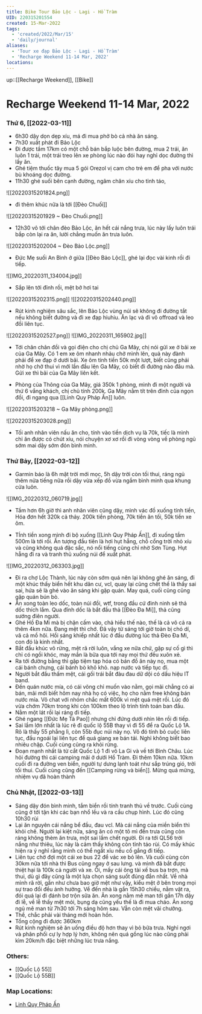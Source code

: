 ```yaml
---
title: Bike Tour Bảo Lộc - Lagi - Hồ Tràm
UID: 220315201554
created: 15-Mar-2022
tags:
  - 'created/2022/Mar/15'
  - 'daily/journal'
aliases:
  - 'Tour xe đạp Bảo Lộc - Lagi - Hồ Tràm'
  - 'Recharge Weekend 11-14 Mar, 2022'
locations: 
---
```

up::[[Recharge Weekend]], [[Bike]]

# Recharge Weekend 11-14 Mar, 2022

### Thứ 6, [[2022-03-11]]
- 6h30 dậy dọn dẹp xíu, má đi mua phở bò cả nhà ăn sáng.
- 7h30 xuất phát đi Bảo Lộc
- Đi được tầm 17km có một chỗ bán bắp luộc bên đường, mua 2 trái, ăn luôn 1 trái, một trái treo lên xe phòng lúc nào đói hay nghỉ dọc đường thì lấy ăn.
- Ghé tiệm thuốc tây mua 5 gói Orezol vị cam cho trẻ em để pha với nước bù khoáng dọc đường.
- 11h30 ghé suối bên cạnh đường, ngâm chân xíu cho tỉnh táo, 

![[20220315201824.png]]

- đi thêm khúc nữa là tới [[Đèo Chuối]]

![[20220315201929 ~ Đèo Chuối.png]]

- 12h30 vô tới chân đèo Bảo Lộc, ăn hết cái nắng trưa, lúc này lấy luôn trái bắp còn lại ra ăn, lười chẳng muốn ăn trưa luôn.

![[20220315202004 ~ Đèo Bảo Lộc.png]]

- Đức Mẹ suối An Bình ở giữa [[Đèo Bảo Lộc]], ghé lại đọc vài kinh rồi đi tiếp.

![[IMG_20220311_134004.jpg]]

- Sắp lên tới đỉnh rồi, mệt bở hơi tai

![[20220315202315.png]]
![[20220315202440.png]]

- Rút kinh nghiệm sâu sắc, lên Bảo Lộc vùng núi sẽ không đi đường tắt nếu không biết đường và đi xe đạp hiuhiu. Ăn lạc và đi vô offroad và leo đồi liên tục.

![[20220315202527.png]]
![[IMG_20220311_165902.jpg]]

- Tới chân chân đồi và gọi điện cho chị chủ Ga Mây,  chị nói gửi xe ở bãi xe của Ga Mây. Có 1 em xe ôm nhanh nhảu chở mình lên, quả này đành phải để xe đạp ở dưới bãi. Xe ôm tính tiền 50k một lượt, biết cũng phải nhờ họ chở thui vì mới lần đầu lên Ga Mây, có biết đi đường nào đâu mà. Gửi xe thì bãi của Ga Mây liên kết.

- Phòng của Thông của Ga Mây, giá 350k 1 phòng, mình đi một người và thứ 6 vắng khách, chị chủ tính 200k. Ga Mây nằm tít trên đỉnh của ngọn đồi, đi ngang qua [[Linh Quy Pháp Ấn]] luôn.

![[20220315203218 ~ Ga Mây phòng.png]]

![[20220315203028.png]]

- Tối anh nhân viên nấu ăn cho, tính vào tiền dịch vụ là 70k, tiếc là mình chỉ ăn được có chút xíu, nói chuyện xơ xơ rồi đi vòng vòng về phòng ngủ sớm mai dậy sớm đón bình minh.

### Thứ Bảy, [[2022-03-12]]
- Garmin báo là 6h mặt trời mới mọc, 5h dậy trời còn tối thui, ráng ngủ thêm nửa tiếng nữa rồi dậy vừa  xếp đồ vừa ngắm bình minh qua khung cửa luôn.

![[IMG_20220312_060719.jpg]]

- Tầm hơn 6h giờ thì anh nhân viên cũng dậy, mình vác đồ xuống tính tiền, Hóa đơn hết 320k cả thảy. 200k tiền phòng, 70k tiền ăn tối, 50k tiền xe ôm.

- TÍnh tiền xong mình đi bộ xuống [[Linh Quy Pháp Ấn]], đi xuống tầm 500m là tới rồi. Ấn tượng đầu tiên là hơi hụt hẫng, chỗ cổng trời nhỏ xíu và cũng không quá đặc sắc, nó nổi tiếng cũng chỉ nhờ Sơn Tùng. Hụt hẫng đi ra và tranh thủ xuống núi để xuất phát.

![[IMG_20220312_063303.jpg]]

- Đi ra chợ Lộc Thành, lúc này còn sớm quá nên lại không ghé ăn sáng, đi một khúc thấy biển hết khu dân cư, vcl, quay lại cũng chết thế là thấy sai sai, hứa sẽ là ghé vào ăn sáng khi gặp quán. May quá, cuối cũng cũng gặp quán bún bò.
- Ăn xong toàn leo dốc, toàn núi đồi, wtf, trong đầu cứ đinh ninh sẽ thả dốc thích lắm. Qua đỉnh dốc là bắt đầu thả [[Đèo Đa Mi]], thả cũng sướng điên người.
- Ghé Hồ Đa Mi mà bị chặn cấm vào, chả hiểu thế nào, thế là cả vô cả ra thêm 4km nữa. Đang mệt thì chớ. Đã vậy từ sáng tới giờ toàn bị chó dí, vã cả mồ hôi. Hồi sáng khiếp nhất lúc ở đầu đường lúc thả Đèo Đa Mi, con đó là kinh nhất.
- Bắt đầu khúc vô rừng, mệt rã rời luôn, vắng xe nữa chứ, gặp sự cố gì thì chỉ có ngồi khóc, may mắn là bữa qua tới nay mọi thứ đều xuôn xẻ.
- Ra tới đường bằng thì gặp tiệm tạp hóa có bán đồ ăn này nọ, mua một cái bánh chưng, cái bánh bò khô khỏ. nạp nước và tiếp tục đi.
- Người bắt đầu thấm mệt, cái gối trái bắt đàu đau dữ dội có dấu hiệu IT band.
- Đến quán nước mía, có cái võng chỉ muốn vào nằm, gọi mãi chẳng có ai bán, mãi mới biết hôm nay nhà họ có việc, họ cho nằm free không bán nước mía. Vô chat với nhóm chắc mất 600k vì mệt quá mệt rồi. Lúc đó vừa chớm 70km trong khi còn 100km theo lộ trình tính toán ban đầu.
- Nằm một lát rồi lại ráng đi tiếp.
- Ghé ngang [[Đức Mẹ Tà Pao]] nhưng chỉ đứng dưới nhìn lên rồi đi tiếp.
- Sai lầm lớn nhất là lúc rẽ đi quốc lộ 55B thay vì đi 55 để ra Quốc Lộ 1A. Rõ là thấy 55 phẳng lì, còn 55b đục núi này nọ. Vô đó tính bỏ cuộc liên tục, đầu ngoái lại liên tục để quá giang xe bán tải. Nghỉ không biết bao nhiêu chập. Cuối cùng cũng ra khỏi rừng.
- Đoạn mạnh nhất là từ cắt Quốc Lộ 1 đi vô La Gi và về tới Bình Châu. Lúc hỏi đường thì cái camping mãi ở dưới Hồ Tràm. Đi thêm 10km nữa. 10km cuối đi ra đường ven biển, người tự dưng lạnh toát như sắp trúng gió, trời tối thui. Cuối cùng cũng đến [[Camping rừng và biển]]. Mừng quá mừng, nhiệm vụ đã hoàn thành

### Chủ Nhật, [[2022-03-13]]
- Sáng dậy đón bình minh, tắm biển rồi tính tranh thủ về trước. Cuối cùng cũng ở tới tận khi các bạn nhổ lều và ra cầu chụp hình. Lúc đó cũng 10h30 rùi
- Lại ăn nguyên cái nắng bể đầu, đau vcl. Mà cái nắng của miền biển thì khỏi chê. Người lại kiệt nữa, sáng ăn có một tô mì đến trưa cũng còn ráng không thèm ăn trưa, một sai lầm chết người. Đi ra tới QL56 trời nắng như thiêu, lúc này là cảm thấy không còn tỉnh táo rùi. Có mấy khúc hiện ra ý nghĩ rằng mình có thể ngất xỉu nếu cố gắng đi tiếp.
- Liên tục chờ đợi một cái xe bus 22 để vác xe bỏ lên. Và cuối cùng còn 30km nữa tới nhà thì Bus cũng ngay ở sau lưng. và mình đã bắt được thiệt hại là 100k cả người và xe. Ôi, mấy cái ông tài xế bus ba trợn, mà thui, dù gì đây cũng là một lựa chọn sáng suốt đúng đắn nhất. Về nhà mình rã rời, gần như chưa bao giờ mệt như vậy, kiểu mệt ở bên trong mọi sự trao đổi đều ảnh hưởng. Về đến nhà là gần 15h30 chiều, nằm vật ra, đói quá lại đi đánh bơ trộn sữa ăn. Ăn xong nằm mê man tới gần 17h dậy đi lễ, về lễ thấy mệt mỏi, bụng dạ cũng yếu thế là đi mua cháo. Ăn xong ngủ mê man từ 7h30 tới 7h sáng hôm sau. Vẫn còn mệt vãi chưởng.
- Thề, chắc phải vài tháng mới hoàn hồn.
- Tổng cộng đi được 360km
- Rút kinh nghiệm sẽ ăn uống điều độ hơn thay vì bỏ bữa trưa. Nghỉ ngơi và phân phối cự ly hợp lý hơn, không nên quá gồng lúc nào cũng phải kìm 20km/h đặc biệt những lúc trưa nắng.

### Others:
- [[Quốc Lộ 55]]
- [[Quốc Lộ 55B]]

### Map Locations:
- [Linh Quy Pháp Ấn](geo:11.41895272129495,107.82301041277093)